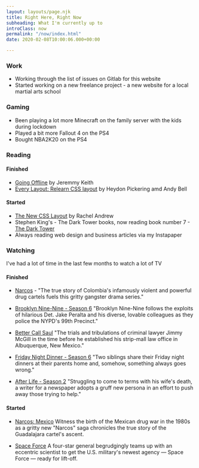 ```yaml
---
layout: layouts/page.njk
title: Right Here, Right Now
subheading: What I'm currently up to
introClass: now
permalink: "/now/index.html"
date: 2020-02-08T10:00:06.000+00:00

---
```

### Work

* Working through the list of issues on Gitlab for this website
* Started working on a new freelance project - a new website for a local martial arts school

### Gaming

* Been playing a lot more Minecraft on the family server with the kids during lockdown
* Played a bit more Fallout 4 on the PS4
* Bought NBA2K20 on the PS4

### Reading

#### Finished
* [Going Offline](https://www.goodreads.com/book/show/39718503-going-offline) by Jeremmy Keith
* [Every Layout: Relearn CSS layout](https://www.goodreads.com/book/show/48932917-every-layout "Every Layout: Relearn CSS layout") by  Heydon Pickering amd Andy Bell

#### Started
* [The New CSS Layout](https://www.goodreads.com/book/show/36391688-the-new-css-layout) by Rachel Andrew
* Stephen King's - The Dark Tower books, now reading book number 7 - [The Dark Tower](https://www.goodreads.com/book/show/12982158-the-dark-tower "The Dark Tower")
* Always reading web design and business articles via my Instapaper

### Watching

I've had a lot of time in the last few months to watch a lot of TV

#### Finished

* [Narcos](https://www.netflix.com/gb/title/80025172 "Narcos") - 
"The true story of Colombia's infamously violent and powerful drug cartels fuels this gritty gangster drama series."

* [Brooklyn Nine-Nine - Season 6](https://www.imdb.com/title/tt2467372/ "Brooklyn Nine-Nine")
"Brooklyn Nine-Nine follows the exploits of hilarious Det. Jake Peralta and his diverse, lovable colleagues as they police the NYPD's 99th Precinct."

* [Better Call Saul](https://www.imdb.com/title/tt3032476/ "Better Call Saul")
"The trials and tribulations of criminal lawyer Jimmy McGill in the time before he established his strip-mall law office in Albuquerque, New Mexico."

* [Friday Night Dinner - Season 6](https://www.imdb.com/title/tt1844923/ "Friday Night Dinner")
"Two siblings share their Friday night dinners at their parents home and, somehow, something always goes wrong."

* [After Life - Season 2](https://www.netflix.com/gb/title/80998491 "After Life")
"Struggling to come to terms with his wife's death, a writer for a newspaper adopts a gruff new persona in an effort to push away those trying to help."

#### Started

* [Narcos: Mexico](https://www.netflix.com/gb/title/80997085 "Narcos Mexico")
Witness the birth of the Mexican drug war in the 1980s as a gritty new "Narcos" saga chronicles the true story of the Guadalajara cartel's ascent.

* [Space Force](https://www.netflix.com/gb/title/81021929)
A four-star general begrudgingly teams up with an eccentric scientist to get the U.S. military's newest agency — Space Force — ready for lift-off.